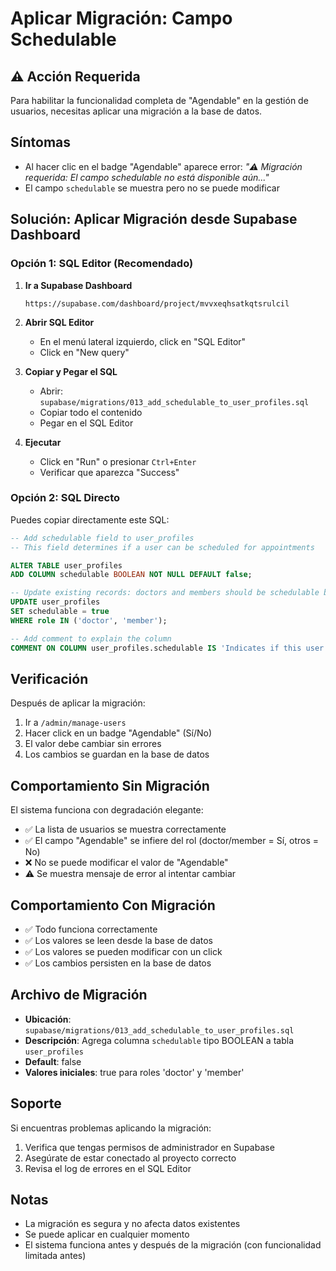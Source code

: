 # Aplicar Migración: Campo Schedulable

## ⚠️ Acción Requerida

Para habilitar la funcionalidad completa de "Agendable" en la gestión de usuarios, necesitas aplicar una migración a la base de datos.

## Síntomas

- Al hacer clic en el badge "Agendable" aparece error: _"⚠️ Migración requerida: El campo schedulable no está disponible aún..."_
- El campo `schedulable` se muestra pero no se puede modificar

## Solución: Aplicar Migración desde Supabase Dashboard

### Opción 1: SQL Editor (Recomendado)

1. **Ir a Supabase Dashboard**
   ```
   https://supabase.com/dashboard/project/mvvxeqhsatkqtsrulcil
   ```

2. **Abrir SQL Editor**
   - En el menú lateral izquierdo, click en "SQL Editor"
   - Click en "New query"

3. **Copiar y Pegar el SQL**
   - Abrir: `supabase/migrations/013_add_schedulable_to_user_profiles.sql`
   - Copiar todo el contenido
   - Pegar en el SQL Editor

4. **Ejecutar**
   - Click en "Run" o presionar `Ctrl+Enter`
   - Verificar que aparezca "Success"

### Opción 2: SQL Directo

Puedes copiar directamente este SQL:

```sql
-- Add schedulable field to user_profiles
-- This field determines if a user can be scheduled for appointments

ALTER TABLE user_profiles
ADD COLUMN schedulable BOOLEAN NOT NULL DEFAULT false;

-- Update existing records: doctors and members should be schedulable by default
UPDATE user_profiles
SET schedulable = true
WHERE role IN ('doctor', 'member');

-- Add comment to explain the column
COMMENT ON COLUMN user_profiles.schedulable IS 'Indicates if this user can be scheduled for appointments (true for doctors, members, etc.)';
```

## Verificación

Después de aplicar la migración:

1. Ir a `/admin/manage-users`
2. Hacer click en un badge "Agendable" (Sí/No)
3. El valor debe cambiar sin errores
4. Los cambios se guardan en la base de datos

## Comportamiento Sin Migración

El sistema funciona con degradación elegante:

- ✅ La lista de usuarios se muestra correctamente
- ✅ El campo "Agendable" se infiere del rol (doctor/member = Sí, otros = No)
- ❌ No se puede modificar el valor de "Agendable"
- ⚠️ Se muestra mensaje de error al intentar cambiar

## Comportamiento Con Migración

- ✅ Todo funciona correctamente
- ✅ Los valores se leen desde la base de datos
- ✅ Los valores se pueden modificar con un click
- ✅ Los cambios persisten en la base de datos

## Archivo de Migración

- **Ubicación**: `supabase/migrations/013_add_schedulable_to_user_profiles.sql`
- **Descripción**: Agrega columna `schedulable` tipo BOOLEAN a tabla `user_profiles`
- **Default**: false
- **Valores iniciales**: true para roles 'doctor' y 'member'

## Soporte

Si encuentras problemas aplicando la migración:

1. Verifica que tengas permisos de administrador en Supabase
2. Asegúrate de estar conectado al proyecto correcto
3. Revisa el log de errores en el SQL Editor

## Notas

- La migración es segura y no afecta datos existentes
- Se puede aplicar en cualquier momento
- El sistema funciona antes y después de la migración (con funcionalidad limitada antes)
